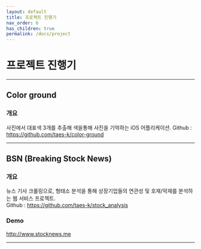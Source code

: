 ```yaml
---
layout: default
title: 프로젝트 진행기
nav_order: 6
has_children: true
permalink: /docs/project
---
```


# 프로젝트 진행기

---

## Color ground  
### 개요

사진에서 대표색 3개를 추출해 색을통해 사진을 기억하는 iOS 어플리케이션.
Github : <https://github.com/taes-k/color-ground>

---

## BSN (Breaking Stock News)
### 개요

뉴스 기사 크롤링으로, 형태소 분석을 통해 상장기업들의 연관성 및 호재/악재를 분석하는 웹 서비스 프로젝트.  
Github : <https://github.com/taes-k/stock_analysis>

### Demo

<http://www.stocknews.me>

---


